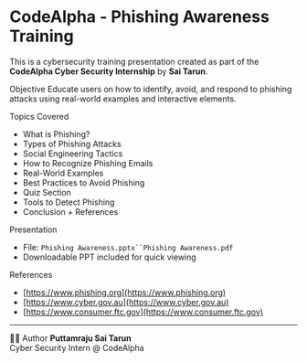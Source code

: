 # CodeAlpha - Phishing Awareness Training 

This is a cybersecurity training presentation created as part of the **CodeAlpha Cyber Security Internship** by **Sai Tarun**.

 Objective
Educate users on how to identify, avoid, and respond to phishing attacks using real-world examples and interactive elements.

 Topics Covered
- What is Phishing?
- Types of Phishing Attacks
- Social Engineering Tactics
- How to Recognize Phishing Emails
- Real-World Examples
- Best Practices to Avoid Phishing
- Quiz Section
- Tools to Detect Phishing
- Conclusion + References

 Presentation
- File: `Phishing Awareness.pptx``Phishing Awareness.pdf`
- Downloadable PPT included for quick viewing

 References
- [https://www.phishing.org](https://www.phishing.org)
- [https://www.cyber.gov.au](https://www.cyber.gov.au)
- [https://www.consumer.ftc.gov](https://www.consumer.ftc.gov)

---

 👨‍💻 Author
**Puttamraju Sai Tarun**  
Cyber Security Intern @ CodeAlpha
